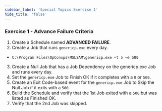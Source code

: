 ```yaml
---
sidebar_label: 'Special Topics Exercise 1'
hide_title: 'false'
---
```


### Exercise 1 - Advance Failure Criteria

1.	Create a Schedule named **ADVANCED FAILURE**.
2.	Create a Job that runs ```genericp.exe``` every day.
* ```C:\Program Files\OpConxps\MSLSAM\genericp.exe –t 5 –e 500```
3.	Create a Null Job that has a Job Dependency on the genericp.exe Job and runs every day.
4.	Set the ```genericp.exe``` Job to Finish OK if it completes with a ```0``` or ```500```.
5.	Create an Exit Code-based event for the ```genericp.exe``` Job to Skip the Null Job if it exits with a ```500```.
6.	Build the Schedule and verify that the 1st Job exited with a ```500``` but was listed as Finished OK.
7.	Verify that the 2nd Job was skipped.